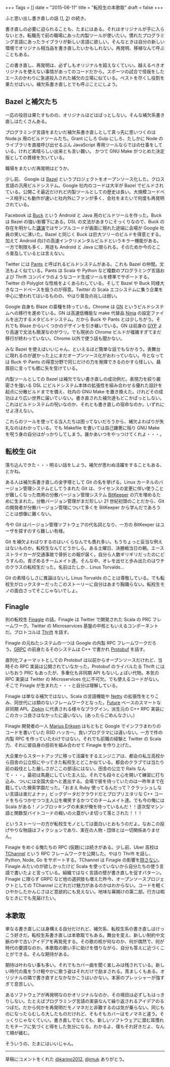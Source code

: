 +++
Tags = []
date = "2015-06-11"
title = "転校生の本歌取"
draft = false
+++

ふと思い出し書き直しの話 ([1](http://anemone.dodgson.org/2015/04/13/age-of-non-rewrite/), [2](http://anemone.dodgson.org/2015/04/09/probablistically-sacrificial/)) の続き。

書き直しの必要に迫られることも、たまにはある。それはオリジナルが手に入らないとき。転職先で前の職場にあった内製ツールが使いたい。慣れたプログラミング言語にあったライブラリが新しい言語に欲しい。そんなときは自分の新しい環境でオリジナル相当品を書き直したいかもしれない。再発明、移植なんて呼ぶこともある。

この書き直し、再発明は、必ずしもオリジナルを超えなくていい。越えるべきオリジナルを使えない事情があってのコードだから。スポーツの試合で怪我をしたエースのかわりに急遽投入された補欠の立場に似ている。ベストを尽くし役割を果たせばいい。補欠系書き直しとでも呼ぶことにしよう。

## Bazel と補欠たち

一応の役目は果たすものの、オリジナルほどはぱっとしない。そんな補欠系書き直しはたくさんある。

プログラミング言語をまたいだ補欠系書き直しとして真っ先に思いつくのは Node.js 用のビルドツールたち。Grant にしろ Gulp にしろ、たしかに Node のライブラリを直接呼び出せるぶん JavaScript 専用ツールならではの仕事をしている。けれど素晴らしい出来とも言い難い。
かつて GNU Make がつとめた決定版としての貫禄を欠いている。

職場をまたいだ再発明はどうか。

少し前、 Google は [Bazel](http://bazel.io/) というプロジェクトをオープンソース化した。クロス言語の汎用ビルドシステム。Google 社内のコードは大半が Bazel でビルドされている。公開こそ最近だけれど内製ツールとしての歴史は長い。大規模コードベース相手にも動作が速いと社内外にファンが多く、会社をまたいで何度も再発明されている。

Facebook は [Buck](http://buckbuild.com/) という Android と Java 用のビルドツールを作った。Buck は Bazel の強い影響下にある。DSL の文法があまりにそっくりなので、Buck の存在を明かした[講演](https://www.youtube.com/watch?v=HUE_yrd8tl0)ではサンプルコードが画面に現れた途端に会場が Google 社員の笑いに沸いた。Bazel と同じく Buck は巨大ツリーのビルドを得意とする。加えて Android 向けの高速インクリメンタルビルドというキラー機能がある。一方で制限も多く、用途も Android と Java に限られる。そのためか今のところ普及しているとは言えない。

Twitter には [Pants](https://pantsbuild.github.io/) と呼ばれるビルドシステムがある。これも Bazel の仲間。文法もよく似ている。Pants は Scala や Python など複数のプログラミング言語および Thrift コンパイラのようなコード生成ツールを標準でサポートする。Twitter の Polyglot な性格をよくあらわしている。そして Bazel や Buck 同様大きなコードベースを扱うのが得意。Twitter の Scala エコシステムに集う企業を中心に使われてはいるものの、やはり普及の兆しは弱い。

Google 自身も Blaze の亜種を持っている。Chrome は [GN](https://chromium.googlesource.com/chromium/src/+/master/tools/gn/README.md) というビルドシステムへの移行を進めている。GN は高速低機能な make 代替品 [Ninja](https://martine.github.io/ninja/) の設定ファイルを出力するメタビルドシステム。だから Buck や Pants とは少しちがう。それでも Blaze からいくつかのデザインを引き継いでいる。GN は前身の [GYP](https://chromium.googlesource.com/external/gyp/+/master/README.md) より高速で文法も簡潔なのがウリ。でも現状の Chrome ビルドが複雑すぎてまだ移行が終わっていない。Chrome 以外で使う話も聞かない。

みな Bazel を使えばいいじゃん、といえるほど簡単な話でもなかろう。表舞台に現れるのが遅かった上にまだオープンソース化がおわっていない。今となっては Buck や Pants の得意分野で同じだけの力を発揮できるのかすら怪しい。贔屓目に言っても膝に矢を受けている。

内製ツールとしての Bazel は補欠でない書き直しの成功例だ。表現力を絞り厳密さを強いる DSL にビルドシステム本体の拡張性を組み合わせる優れた設計を起点に分散ビルドまでを備え、社内の GNU Make を置き換えた。けれどその成功はより広い世界に届いていない。書き直された補欠達もどこかぱっとしない。これはビルドシステムの呪いなのか、それとも書き直しの宿命なのか。いずれにせよ冴えない。

これらのツールを使ってる当人たちは困ってないだろうから、補欠よわばりが失礼なのはわかっている。でも Makefile を書いては自己嫌悪に陥り GNU Make を呪う身の自分はがっかりしてしまう。誰かあいつをやっつけてくれよ・・・。

## 転校生 Git

落ち込んできた・・・明るい話をしよう。補欠が思わぬ活躍をすることもある、とかね。

ある人は補欠系書き直しの金字塔として Git の名を挙げる。Linux カーネルのバージョン管理システムとしてうまれた Git は、ライセンスの変更に伴い使うことが難しくなった商用の分散バージョン管理システム [BitKeeper](http://en.wikipedia.org/wiki/BitKeeper) の穴を埋めるために生まれた。分散バージョン管理がまだ珍しい 21 世紀初頭のことだから、Git の開発者が分散バージョン管理について多くを BitKeeper から学んだであろうことは想像に難くない。

今や Git はバージョン管理ソフトウェアの代名詞となり、一方の BitKeeper はユーザを探すのすら難しい有様。

Git を補欠よわばりするのはいくらなんでも畏れ多い。もうちょっと妥当な例えはないものか。転校生なんてどうかしら。ある土曜日、決勝戦当日の朝。エースストライカーが交通事故で骨折との報が届く。自分ら人数ギリギリだったのにどうすんの。青ざめるチームメイト達。そんな中、オレを出せと歩み出たのはウチのクラスの転校生だった。名前はたしか... Linus Torvalds...

Git の素晴らしさに異論はないし Linus Torvalds のことは尊敬している。でも転校生がロックスターだったこのストーリーに自分はあまり胸踊らない。転校生モノの面白さってそこじゃないでしょ。

## Finagle

別の転校生 [Finagle](https://twitter.github.io/finagle/) の話。Finagle は Twitter で開発された Scala の PRC フレームワーク。Twitter の Microservices 基盤の中核ともいえるコンポーネントだ。プロトコルは [Thrift](https://thrift.apache.org/) を話す。

Finagle の元ねたシステムの一つは Google の内製 RPC フレームワークだろう。[GRPC](http://www.grpc.io/) の前身たるそのシステムは C++ で書かれ [Protobuf](https://github.com/google/protobuf) を話す。

直列化フォーマットとしての Protobuf は以前からオープンソースだけれど、当時その RPC 実装は公開されていなかった。Protobuf のライバルたる Thrift にはいちおう PRC もあったが、多重化も非同期 API もないしょぼい代物。本気の RPC 実装は Twitter の Microservices 化に不可欠。でも使えるコードがない。そこで Finagle が生まれた・・・と自分は理解している。

Finagle は単なる補欠ではない。Scala の言語機能や [Netty](http://netty.io/) の拡張性をとりこみ、同世代には類のないフレームワークとなった。[Future](https://twitter.github.io/finagle/guide/Futures.html) ベースのスマートな非同期 API。[Zipkin](https://twitter.github.io/zipkin/) に代表される様々なプラグイン。派生元の C++ RPC 実装にこのカッコ良さはなかったに違いない。(あったらごめんなさい。) 

Finagle 開発者の一人 [Marius Eriksen](http://monkey.org/~marius/) はもともと Google でインフラまわりのコードを書いていた BSD ハッカー。良いプログラマには違いない。一方で件の内製 RPC を作っていたわけではない。それでも前職の経験と Twitter の Scala 力、それに彼自身の技術を組み合わせて Finagle を作り上げた。

大企業からスタートアップに移って活躍をするエンジニアは、都会の私立高校から田舎の公立校にやってきた転校生とどこか似ている。都会のクラブでは当たり前の殺伐とした厳しさがここの部活にはない。田舎の公立で Rails なんて・・・。最初は馬鹿にしていた主人公。それでも段々と心を開いて練習に打ち込み、ついには全国大会へと進出する。会場で彼を待っていたのは一昨年まで在籍していた検索学園だった。「おまえ Ruby 使ってるんだって？クラッシュしない言語は楽だよナァ」ビッグデータだクラウドだとプロプリエタリな C++ コードをちらつかせつつ主人公を嘲笑するかつてのチームメイト達。でも今の俺には Scala がある！ノンブロッキングの未来が俺を待っているんだ！！逐次型マシン語と関数型バイトコードの戦いの火蓋がいま切って落とされた！！！

というストーリーの方が転校生モノとしては面白いとおもうのだよ。なおこの投げやりな物語はフィクションであり、実在の人物・団体とは一切関係ありません。

Finagle をめぐる俺たちの RPC (仮題)には続きがある。少し前、Uber 高校は [TChannel](https://github.com/uber/tchannel) という RPC フレームワークを公開した。やはり Thrift を話し、Python, Node, Go をサポートする。TChannel は Finagle の影響を[隠さない](https://github.com/uber/tchannel/blob/master/docs/protocol.md)。Finagle みたいのが欲しかったけど Scala を使っていないから自分たちの使う言語で書いたよと言っている。組織ではなく言語の壁が書き直しを促すパターン。Finagle に限らず GRPC など他の選択肢も増えた昨今、オープンソースプロジェクトとしての TChannel にどれだけ魅力があるのかはわからない。コードを軽くひやかしたかんじさほど意欲的にも見えない。地味な幕開けの第二部。行方は暇なときにでも見届けたい。

## 本歌取

単なる書き直しには身構える自分だけれど、補欠系、転校生系の書き直しはけっこう好きだ。転校生系書き直しは本歌取でもある。舞台を変え、新しい制約や文脈の中で古いアイデアを再発見する。その歌の核が何なのか、何が偶然で、何が時代の要請なのか。本歌取の歌い手に助けを借りながら、自分も答えに近づくことができる。そんな期待がある。

期待は叶わない事も多い。それでもカバー曲を聞く楽しみは残されている。新しい時代の風をうけ軽やかに歌う姿はそれだけで励まされる。羨ましくもある。オリジナルの隣で書き直すとなかなかこうはいかない。本家のプレッシャーが強すぎて息苦しい。

あるソフトウェアが再発明なのかオリジナルなのか、その境目は必ずしもはっきりしない。たとえばプログラミング言語の実装なんて繰り返されるアイデアのるつぼだ。だから何かを再発明だモノマネだと非難するのは気が乗らない。同じものになったらむしろ大したものだけれど、そもそもカバーはモノマネと違う。そっくりじゃなくていい。書き直しでなくても、新しいソフトウェアに潜む耳慣れたモチーフに気づくと得をした気分になる。わかるよ、僕もそれ好きだよ、なんて頬が緩む。

そういうの、たまにはいいじゃん。

----

草稿にコメントをくれた [@karino2012](https://twitter.com/karino2012), [@jmuk](https://twitter.com/jmuk) ありがとう。

